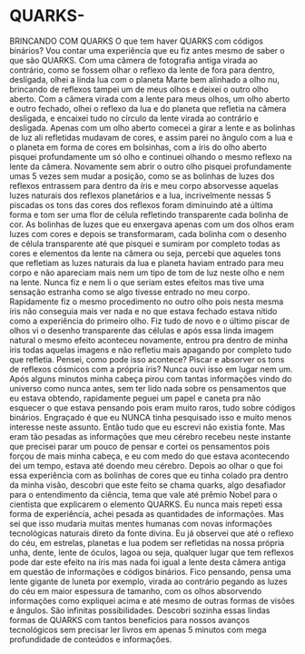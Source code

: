 # QUARKS-
BRINCANDO COM QUARKS  O que tem haver QUARKS com códigos binários?  Vou contar uma experiência que eu fiz antes mesmo de saber o que são QUARKS.  Com uma câmera de fotografia antiga virada ao contrário, como se fossem olhar o reflexo da lente de fora para dentro, desligada, olhei a linda lua com o planeta Marte bem alinhado a olho nu, brincando de reflexos tampei um de meus olhos e deixei o outro olho aberto.  Com a câmera virada com a lente para meus olhos, um olho aberto e outro fechado, olhei o reflexo da lua e do planeta que refletia na câmera desligada, e encaixei tudo no círculo da lente virada ao contrário e desligada.  Apenas com um olho aberto comecei a girar a lente e as bolinhas de luz ali refletidas mudavam de cores, e assim parei no ângulo com a lua e o planeta em forma de cores em bolsinhas, com a íris do olho aberto pisquei profundamente um só olho e continuei olhando o mesmo reflexo na lente da câmera.  Novamente sem abrir o outro olho pisquei profundamente umas 5 vezes sem mudar a posição, como se as bolinhas de luzes dos reflexos entrassem para dentro da íris e meu corpo absorvesse aquelas luzes naturais dos reflexos planetários e a lua, incrivelmente nessas 5 piscadas os tons das cores dos reflexos foram diminuindo até a última forma e tom ser uma flor de célula refletindo transparente cada bolinha de cor.   As bolinhas de luzes que eu enxergava apenas com um dos olhos eram luzes com cores e depois se transformaram, cada  bolinha com o desenho de célula transparente até que pisquei e sumiram por completo todas as cores e elementos da lente na câmera ou seja, percebi que aqueles tons que refletiam as luzes naturais da lua e planeta haviam entrado para meu corpo e não apareciam mais nem um tipo de tom de luz neste olho e nem na lente.  Nunca fiz e nem li o que seriam estes efeitos mas tive uma sensação estranha como se algo tivesse entrado no meu corpo.  Rapidamente fiz o mesmo procedimento no outro olho pois nesta mesma íris não conseguia mais ver nada e no que estava fechado estava nítido como a experiência do primeiro olho.   Fiz tudo de novo e o último piscar de olhos vi o desenho transparente das células e após essa linda imagem natural o mesmo efeito aconteceu novamente, entrou pra dentro de minha íris todas aquelas imagens e não refletiu mais apagando por completo tudo que refletia.  Pensei, como pode isso acontece? Piscar e absorver os tons de reflexos cósmicos com a própria íris?   Nunca ouvi isso em lugar nem um.  Após alguns minutos minha cabeça pirou com tantas informações vindo do universo como nunca antes, sem ter lido nada sobre os pensamentos que eu estava obtendo, rapidamente peguei um papel e caneta pra não esquecer o que estava pensando pois eram muito raros, tudo sobre códigos binários.  Engraçado é que eu NUNCA tinha pesquisado isso e muito menos interesse neste assunto.  Então tudo que eu escrevi não existia fonte.   Mas eram tão pesadas as informações que meu cérebro recebeu neste instante que precisei parar um pouco de pensar e cortei os pensamentos pois forçou de mais minha cabeça, e eu com medo do que estava acontecendo dei um tempo, estava até doendo meu cérebro.  Depois ao olhar o que foi essa experiência com as bolinhas de cores que eu tinha colado pra dentro da minha visão, descobri que este feito se chama quarks, algo desafiador para o entendimento da ciência, tema que vale até prêmio Nobel para o cientista que explicarem o elemento QUARKS.  Eu nunca mais repeti essa forma de experiência, achei pesada as quantidades de informações.  Mas sei que isso mudaria muitas mentes humanas com novas informações tecnológicas naturais direto da fonte divina.   Eu já observei que até o reflexo do céu, em estrelas, planetas e lua podem ser refletidas na nossa própria unha, dente, lente de óculos, lagoa ou seja, qualquer lugar que tem reflexos pode dar este efeito na íris mas nada foi igual a lente desta câmera antiga em questão de informações e códigos binários.  Fico pensando, pensa uma lente gigante de luneta por exemplo, virada ao contrário pegando as luzes do céu em maior espessura de tamanho, com os olhos absorvendo informações como expliquei acima e até mesmo de outras formas de visões e ângulos.  São infinitas possibilidades.  Descobri sozinha essas lindas formas de QUARKS com tantos benefícios para nossos avanços tecnológicos sem precisar ler livros em apenas 5 minutos com mega profundidade de conteúdos e informações.
